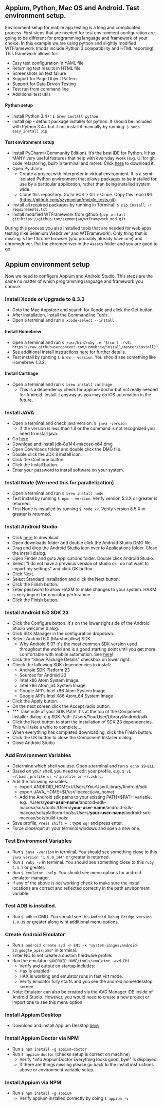 ## Appium, Python, Mac OS and Android. Test environment setup.

Environment setup for mobile app testing is a long and complicated process. First steps that are needed for test environment configuration are going to be different for programming language and framework of your choice. In this example we are using python and slightly modified WTFramework (mods include Python 3 compatibility and HTML reporting). This framework allows for:
* Easy test configuration in YAML file
* Returning test results in HTML file
* Screenshots on test failure
* Support for Page Object Pattern
* Support for Data Driven Testing
* Test run from command line
* Additional test utils

#### Python setup
* Install Python 3.4+:
`$ brew install python`
* Install pip - default package installer for python. It should be included with Python 3.4+ but if not install it manually by running:
`$ sudo easy_install pip`
#### Test environment setup
* Install PyCharm (Community Edition). It’s the best IDE for Python. It has MANY very useful features that help with everyday work (e.g. UI for git, code refactoring, built-in terminal and more).
Click [here](https://www.jetbrains.com/pycharm/download/#section=mac) to download it.
* Open Pycharm
    * Create a project with interpreter in virtual environment. It is a semi-isolated Python environment that allows packages to be installed for use by a particular application, rather than being installed system wide.
    * Clone this repository. Go to VCS > Git > Clone. Copy this repo URL (https://github.com/szymonjan/mobile_tests.git)
* Install all required packages by running in Terminal:
`$ pip install -r requirements.txt`
* Install modified WTFramework from github
`$pip install git+https://github.com/szymonjan/wtframework_mod.git`

During this process you also installed tools that are needed for web apps testing (like Selenium Webdriver and WTFramework). Only thing that is missing is the Chrome browser (you probably already have one) and chromedriver. Put the chromedriver in the `Assets` folder and you are good to go. 
## Appium environment setup
Now we need to configure Appium and Android Studio. This steps are the same no matter of which programming language and framework you choose.

### Install Xcode or Upgrade to 8.3.3
* Goto the Mac Appstore and search for Xcode and click the Get button.
* After installation, install the Commandline Tools.
* Open a terminal and run `$ xcode-select --install`

#### Install Homebrew
* Open a terminal and run `$ /usr/bin/ruby -e "$(curl -fsSL https://raw.githubusercontent.com/Homebrew/install/master/install)"`
* See additional install instructions [here](https://github.com/Homebrew/brew/blob/master/share/doc/homebrew/Installation.md#installation) for further details.
* Test install by running `$ brew --version`. You should see something like Homebrew 1.3.2.

#### Install Carthage
* Open a terminal and run `$ brew install carthage`
   * This is a dependency check for appium-doctor but not really needed for Android. Install it anyway as you may do iOS automation in the future.
   
### Install JAVA
* Open a terminal and check java version: `$ java -version`
	* If the version is less than 1.8 or the command is not recognized you need to install java.
* Go [here](http://www.oracle.com/technetwork/java/javase/downloads/jdk8-downloads-2133151.html)
* Download and install jdk-8u144-macosx-x64.dmg
* Open Downloads folder and double click the DMG file.
* Double click the JDK 8 install icon.
* Click the Continue button.
* Click the Install button.
* Enter your password to install software on your system.

### Install Node (We need this for parallelization)
* Open a terminal and run `$ brew install node`.
* Test install by running `$ npm --version`. Verify version 5.3.X or greater is returned.
* Test Node is installed by running `$ node -v`. Verify version 8.5.X or greater is returned.

### Install Android Studio
* Click [here](https://developer.android.com/studio/index.html#mac-bundle) to download.
* Open downloads folder and double click the Android Studio DMG file.
* Drag and drop the Android Studio icon over to Applications folder. Close the install dialog.
* Open Finder and goto Applications folder. Double click Android Studio.
* Select "I do not have a previous version of studio or I do not want to import my settings" and click OK button.
* Click Next.
* Select Standard Installation and click the Next button.
* Click the Finish button.
* Enter password to allow HAXM to make changes to your system. HAXM is very import for emulator perforamce.
* Click the Finish button.

### Install Android 6.0 SDK 23
* Click the Configure button. It's on the lower right side of the Android Studio welcome dialog.
* Click SDK Manager in the configuration dropdown.
* Select Android 6.0 (Marshmallow) SDK.
   * Why Android 6.0? It's the most common SDK version used throughout the world and is a good starting point until you get more comfortable with mobile automation. See [here](https://www.appbrain.com/stats/top-android-sdk-versions)!
* Click the "Show Package Details" checkbox on lower right.
* Check the following SDK dependencies to install:
   * Android SDK Platform 23
   * Sources for Android 23
   * Intel x86 Atom System Image.
   * Intel x86 Atom_64 System Image.
   * Google API's Intel x86 Atom System Image
   * Google API's Intel X86 Atom_64 System Image
* Click the Apply button.
* On the next screen click the Accept radio button.
* *** Take note of your SDK Path! It's at the top of the Component Installer dialog. e.g SDK Path: /Users/YourUser/Library/Android/sdk
* Click the Next button to start the installation of SDK 23 dependencies. This will take a whie to complete...
* When everything has completed downloading, click the Finish button.
* Click the OK button to close the Component Installer dialog.
* Close Android Studio

### Add Environment Variables
* Determine which shell you use. Open a terminal and run `$ echo $SHELL`.
* Based on your shell, you need to edit your profile. e.g. `$ vi ~/.bash_profile or ~/.profile or ~/.zshrc`.
* Add the following variables.
	* export ANDROID_HOME=//Users/YourUser/Library/Android/sdk
	* export JAVA_HOME=$(/usr/libexec/java_home)
	* Add the Android sdk paths to your existing PATH=$PATH variable. e.g. :/Users/**your-user-name**/android-sdk-macosx/sdk/tools:/Users/**your-user-name**/android-sdk-macosx/sdk/platform-tools:/Users/**your-user-name**/android-sdk-macosx/sdk/build-tools:
* Save profile. `Press shift + :` type `wq!` and press enter.
* Force close/quit all your terminal windows and open a new one.

### Test Environment Variables
* Run `$ java -version` in terminal. You should see something close to this `java version "1.8.0_144"` or greater is returned.
* Run `$ ruby -v` in terminal. You should see something close to this `ruby 2.4.1` or greater.
* Run `$ emulator -help`. You should see menu options for android emulator manager.
* If any of the above is not working check to make sure the install locations are correct and reflected correctly in the path environment variable.

### Test ADB is installed.
* Run `$ adb` in CMD. You should see this `Android Debug Bridge version 1.0.39` or greater along wiht additional menu options.

### Create Android Emulator
* Run `$ android create avd -n EM1 -k "system-images;android-23;google_apis;x86"` in terminal.
* Enter NO to not create a custom hardware profile.
* Run the emulator: `$ANDROID_HOME/tools/emulator -avd EM1`
	* Verify avd output on startup includes:
	* Hax is enabled
	* HAX is working and emulator runs in fast virt mode.
	* Verify emulator fully starts and you see the android home/desktop screen.
* Note: Emulator can also be created via the AVD Manager IDE inside of Android Studio. However, you would need to create a new project or import one to see this menu option.

### Install Appium Desktop
* Download and install Appium Desktop [here](https://github.com/appium/appium-desktop/releases/download/v1.2.1/appium-desktop-1.2.1.dmg)

### Install Appium Doctor via NPM
* Run `$ npm install -g appium-doctor`
* Run `$ appium-doctor` (checks setup is correct on machine)
	*  	Verify "info AppiumDoctor Everything looks good, bye!" is displayed.
	* If there are things missing please go back to the install instructions above or environment variable setup.

### Install Appium via NPM
* Run `$ npm install -g appium`
	* Verify appium installed correctly by doing `$ appium -v`

